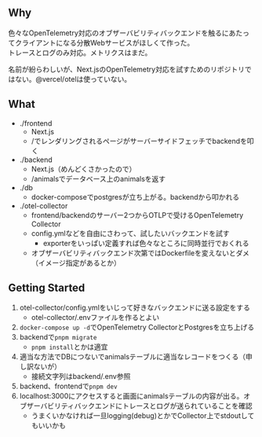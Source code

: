 ## Why

色々なOpenTelemetry対応のオブザーバビリティバックエンドを触るにあたってクライアントになる分散Webサービスがほしくて作った。 <br>
トレースとログのみ対応。メトリクスはまだ。

名前が紛らわしいが、Next.jsのOpenTelemetry対応を試すためのリポジトリではない。@vercel/otelは使っていない。

## What

* ./frontend
  * Next.js
  * /でレンダリングされるページがサーバーサイドフェッチでbackendを叩く
* ./backend
  * Next.js（めんどくさかったので）
  * /animalsでデータベース上のanimalsを返す
* ./db
  * docker-composeでpostgresが立ち上がる。backendから叩かれる
* ./otel-collector
  * frontend/backendのサーバー2つからOTLPで受けるOpenTelemetry Collector
  * config.ymlなどを自由にさわって、試したいバックエンドを試す
    * exporterをいっぱい定義すれば色々なところに同時並行でおくれる
  * オブザーバビリティバックエンド次第ではDockerfileを変えないとダメ（イメージ指定があるとか）

## Getting Started

1. otel-collector/config.ymlをいじって好きなバックエンドに送る設定をする
   * otel-collector/.envファイルを作るとよい
2. `docker-compose up -d`でOpenTelemetry CollectorとPostgresを立ち上げる
1. backendで`pnpm migrate`
   * `pnpm install`とかは適宜
4. 適当な方法でDBにつないでanimalsテーブルに適当なレコードをつくる（申し訳ないが）
   * 接続文字列はbackend/.env参照
1. backend、frontendで`pnpm dev`
1. localhost:3000にアクセスすると画面にanimalsテーブルの内容が出る。オブザーバビリティバックエンドにトレースとログが送られていることを確認
    * うまくいかなければ一旦logging(debug)とかでCollector上でstdoutしてもいいかも
